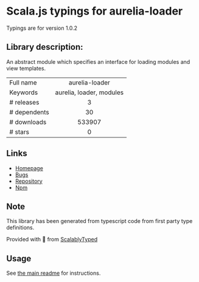 
# Scala.js typings for aurelia-loader

Typings are for version 1.0.2

## Library description:
An abstract module which specifies an interface for loading modules and view templates.

|                    |                 |
| ------------------ | :-------------: |
| Full name          | aurelia-loader |
| Keywords           | aurelia, loader, modules |
| # releases         | 3 |
| # dependents       | 30 |
| # downloads        | 533907 |
| # stars            | 0 |

## Links
- [Homepage](http://aurelia.io)
- [Bugs](https://github.com/aurelia/loader/issues)
- [Repository](https://github.com/aurelia/loader)
- [Npm](https://www.npmjs.com/package/aurelia-loader)
    


## Note
This library has been generated from typescript code from first party type definitions.

Provided with :purple_heart: from [ScalablyTyped](https://github.com/oyvindberg/ScalablyTyped)

## Usage
See [the main readme](../../readme.md) for instructions.


